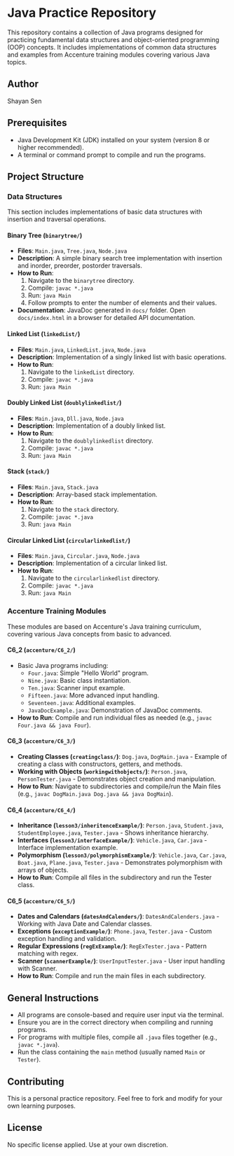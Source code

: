 # Java Practice Repository

This repository contains a collection of Java programs designed for practicing fundamental data structures and object-oriented programming (OOP) concepts. It includes implementations of common data structures and examples from Accenture training modules covering various Java topics.

## Author
Shayan Sen

## Prerequisites
- Java Development Kit (JDK) installed on your system (version 8 or higher recommended).
- A terminal or command prompt to compile and run the programs.

## Project Structure

### Data Structures
This section includes implementations of basic data structures with insertion and traversal operations.

#### Binary Tree (`binarytree/`)
- **Files**: `Main.java`, `Tree.java`, `Node.java`
- **Description**: A simple binary search tree implementation with insertion and inorder, preorder, postorder traversals.
- **How to Run**:
  1. Navigate to the `binarytree` directory.
  2. Compile: `javac *.java`
  3. Run: `java Main`
  4. Follow prompts to enter the number of elements and their values.
- **Documentation**: JavaDoc generated in `docs/` folder. Open `docs/index.html` in a browser for detailed API documentation.

#### Linked List (`linkedList/`)
- **Files**: `Main.java`, `LinkedList.java`, `Node.java`
- **Description**: Implementation of a singly linked list with basic operations.
- **How to Run**:
  1. Navigate to the `linkedList` directory.
  2. Compile: `javac *.java`
  3. Run: `java Main`

#### Doubly Linked List (`doublylinkedlist/`)
- **Files**: `Main.java`, `Dll.java`, `Node.java`
- **Description**: Implementation of a doubly linked list.
- **How to Run**:
  1. Navigate to the `doublylinkedlist` directory.
  2. Compile: `javac *.java`
  3. Run: `java Main`

#### Stack (`stack/`)
- **Files**: `Main.java`, `Stack.java`
- **Description**: Array-based stack implementation.
- **How to Run**:
  1. Navigate to the `stack` directory.
  2. Compile: `javac *.java`
  3. Run: `java Main`

#### Circular Linked List (`circularlinkedlist/`)
- **Files**: `Main.java`, `Circular.java`, `Node.java`
- **Description**: Implementation of a circular linked list.
- **How to Run**:
  1. Navigate to the `circularlinkedlist` directory.
  2. Compile: `javac *.java`
  3. Run: `java Main`

### Accenture Training Modules
These modules are based on Accenture's Java training curriculum, covering various Java concepts from basic to advanced.

#### C6_2 (`accenture/C6_2/`)
- Basic Java programs including:
  - `Four.java`: Simple "Hello World" program.
  - `Nine.java`: Basic class instantiation.
  - `Ten.java`: Scanner input example.
  - `Fifteen.java`: More advanced input handling.
  - `Seventeen.java`: Additional examples.
  - `JavaDocExample.java`: Demonstration of JavaDoc comments.
- **How to Run**: Compile and run individual files as needed (e.g., `javac Four.java && java Four`).

#### C6_3 (`accenture/C6_3/`)
- **Creating Classes (`creatingclass/`)**: `Dog.java`, `DogMain.java` - Example of creating a class with constructors, getters, and methods.
- **Working with Objects (`workingwithobjects/`)**: `Person.java`, `PersonTester.java` - Demonstrates object creation and manipulation.
- **How to Run**: Navigate to subdirectories and compile/run the Main files (e.g., `javac DogMain.java Dog.java && java DogMain`).

#### C6_4 (`accenture/C6_4/`)
- **Inheritance (`lesson3/inheritenceExample/`)**: `Person.java`, `Student.java`, `StudentEmployee.java`, `Tester.java` - Shows inheritance hierarchy.
- **Interfaces (`lesson3/interfaceExample/`)**: `Vehicle.java`, `Car.java` - Interface implementation example.
- **Polymorphism (`lesson3/polymorphismExample/`)**: `Vehicle.java`, `Car.java`, `Boat.java`, `Plane.java`, `Tester.java` - Demonstrates polymorphism with arrays of objects.
- **How to Run**: Compile all files in the subdirectory and run the Tester class.

#### C6_5 (`accenture/C6_5/`)
- **Dates and Calendars (`datesAndCalenders/`)**: `DatesAndCalenders.java` - Working with Java Date and Calendar classes.
- **Exceptions (`exceptionExample/`)**: `Phone.java`, `Tester.java` - Custom exception handling and validation.
- **Regular Expressions (`regExExample/`)**: `RegExTester.java` - Pattern matching with regex.
- **Scanner (`scannerExample/`)**: `UserInputTester.java` - User input handling with Scanner.
- **How to Run**: Compile and run the main files in each subdirectory.

## General Instructions
- All programs are console-based and require user input via the terminal.
- Ensure you are in the correct directory when compiling and running programs.
- For programs with multiple files, compile all `.java` files together (e.g., `javac *.java`).
- Run the class containing the `main` method (usually named `Main` or `Tester`).

## Contributing
This is a personal practice repository. Feel free to fork and modify for your own learning purposes.

## License
No specific license applied. Use at your own discretion.
